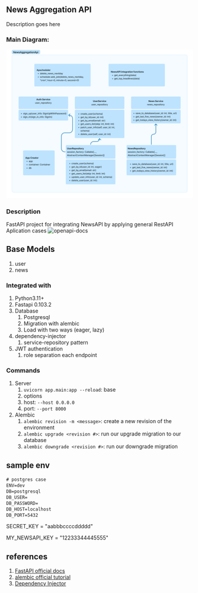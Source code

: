 ## News Aggregation API
Description goes here

### Main Diagram:
![alt text](diagram.png "Main Diagram")

### Description
FastAPI project for integrating NewsAPI by applying general RestAPI Aplication cases
![openapi-docs](./doc/images/openapi-docs.png)

## Base Models
1. user
2. news

### Integrated with
1. Python3.11+
2. Fastapi 0.103.2
3. Database
   1. Postgresql
   2. Migration with alembic
   3. Load with two ways (eager, lazy)
4. dependency-injector
   1. service-repository pattern
5. JWT authentication
   1. role separation each endpoint


### Commands
1. Server
     1. `uvicorn app.main:app --reload`: base
     2. options
      1. host: `--host 0.0.0.0`
      2. port: `--port 8000`
2. Alembic
    1. `alembic revision -m <message>`: create a new revision of the environment
	2. `alembic upgrade <revision #>`: run our upgrade migration to our database
	3. `alembic downgrade <revision #>`: run our downgrade migration



## sample env
```dotenv
# postgres case
ENV=dev
DB=postgresql
DB_USER=
DB_PASSWORD=
DB_HOST=localhost
DB_PORT=5432
```
SECRET_KEY = "aabbbccccddddd"

MY_NEWSAPI_KEY = "12233344445555"

## references
1. [FastAPI official docs](https://fastapi.tiangolo.com/)
2. [alembic official tutorial](https://alembic.sqlalchemy.org/en/latest/tutorial.html)
3. [Dependency Injector](https://python-dependency-injector.ets-labs.org/)
